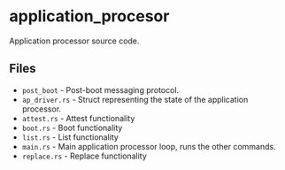 # application_procesor
Application processor source code.

## Files
- `post_boot` - Post-boot messaging protocol.
- `ap_driver.rs` - Struct representing the state of the application processor.
- `attest.rs` - Attest functionality
- `boot.rs` - Boot functionality
- `list.rs` - List functionality
- `main.rs` - Main application processor loop, runs the other commands.
- `replace.rs` - Replace functionality

